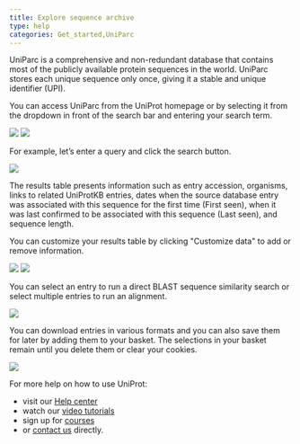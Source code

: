 ```yaml
---
title: Explore sequence archive
type: help
categories: Get_started,UniParc
---
```


UniParc is a comprehensive and non-redundant database that contains most of the publicly available protein sequences in the world. UniParc stores each unique sequence only once, giving it a stable and unique identifier (UPI).

You can access UniParc from the UniProt homepage or by selecting it from the dropdown in front of the search bar and entering your search term.

![](https://github.com/ebi-uniprot/uniprot-manual/blob/main/images/UniParc_explore_1.png?raw=true)
![](https://github.com/ebi-uniprot/uniprot-manual/blob/main/images/UniParc_explore_2.png?raw=true)

For example, let’s enter a query and click the search button.

![](https://github.com/ebi-uniprot/uniprot-manual/blob/main/images/UniParc_explore_3.png?raw=true)

The results table presents information such as entry accession, organisms, links to related UniProtKB entries, dates when the source database entry was associated with this sequence for the first time (First seen), when it was last confirmed to be associated with this sequence (Last seen), and sequence length.

You can customize your results table by clicking "Customize data" to add or remove information.

![](https://github.com/ebi-uniprot/uniprot-manual/blob/main/images/UniParc_explore_4.png?raw=true)
![](https://github.com/ebi-uniprot/uniprot-manual/blob/main/images/UniParc_explore_5.png?raw=true)

You can select an entry to run a direct BLAST sequence similarity search or select multiple entries to run an alignment.

![](https://github.com/ebi-uniprot/uniprot-manual/blob/main/images/UniParc_explore_6.png?raw=true)

You can download entries in various formats and you can also save them for later by adding them to your basket. The selections in your basket remain until you delete them or clear your cookies.

![](https://github.com/ebi-uniprot/uniprot-manual/blob/main/images/UniParc_explore_7.png?raw=true)

For more help on how to use UniProt:
* visit our [Help center](https://www.uniprot.org/help)
* watch our [video tutorials](https://www.youtube.com/c/uniprotvideos/videos)
* sign up for [courses](https://www.ebi.ac.uk/training/search-results?query=uniprot&domain=ebiweb_training&page=1&facets=)
* or [contact us](https://www.uniprot.org/contact) directly.
